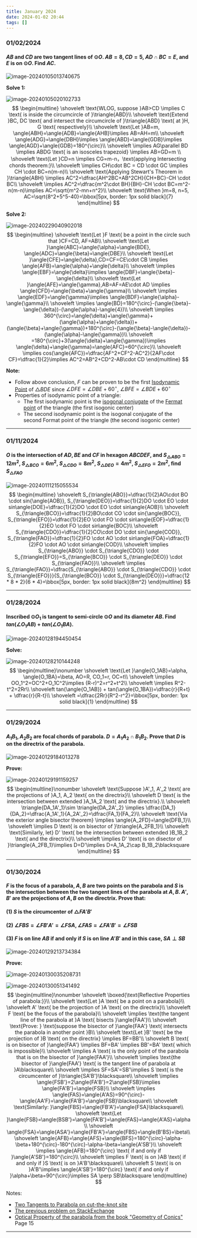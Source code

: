 ```yaml
---
title: January 2024
date: 2024-01-02 20:44
tags: []
---
```


### 01/02/2024

#### $AB$ and $CD$ are two tangent lines of $\odot{O}$. $AB=8, CD=5$, $AD\cap BC=E$, and $E$ is on $\odot{O}$. Find $AC$.

![image-20240105013740675](/assets/images/2024/image-20240102204608865.png)

**Solve 1:**

![image-20240105020102733](/assets/images/2024/image-20240105020102733.png)
$$
\begin{multline}
\shoveleft \text{WLOG, suppose }AB>CD \implies C \text{ is inside the circumcircle of }\triangle{ABD}\\
\shoveleft \text{Extend }BC, DC \text{ and intersect the circumcircle of }\triangle{ABD} \text{ at }H, G \text{ respectively}\\
\shoveleft \text{Let }AB=m, \angle{ABH}=\angle{ADB}=\angle{AHB}\implies AB=AH=m\\
\shoveleft \angle{ADG}=\angle{DBH}\implies \angle{ABD}=\angle{GDB}\implies \angle{AGD}+\angle{GDB}=180^{\circ}\\
\shoveleft \implies AG\parallel BD \implies ABDG \text{ is an isosceles trapezoid} \implies AB=GD=m \\
\shoveleft \text{Let }CD=n \implies CG=m-n，\text{applying Intersecting chords theorem:}\\
\shoveleft \implies CH\cdot BC = CD \cdot GC \implies CH \cdot BC=n(m-n)\\
\shoveleft \text{Applying Stewart's Theorem in }\triangle{ABH} \implies  AC^2=\dfrac{AH^2BC+AB^2CH}{CH+BC}-CH \cdot BC\\
\shoveleft \implies AC^2=\dfrac{m^2\cdot BH}{BH}-CH \cdot BC=m^2-n(m-n)\implies AC=\sqrt{m^2-mn+n^2}\\
\shoveleft \text{When }m=8, n=5, AC=\sqrt{8^2+5^5-40}=\bbox[5px, border: 1px solid black]{7}
\end{multline}
$$

**Solve 2:**

![image-20240229040902018](/assets/images/2024/image-20240228195939223.png)
$$
\begin{multline}
\shoveleft \text{Let }F \text{ be a point in the circle such that }CF=CD, AF=AB\\
\shoveleft \text{Let }\angle{ABC}=\angle{\alpha}=\angle{BDE}, \angle{ADC}=\angle{\beta}=\angle{DBE}\\
\shoveleft \text{Let }\angle{CFE}=\angle{\delta},CD=CF=CE\cdot CB \implies \angle{AFB}=\angle{\alpha}+\angle{\delta}\\
\shoveleft \implies \angle{EBF}=\angle{\delta}\implies \angle{DBF}=\angle{\beta}-\angle{\delta}\\
\shoveleft \text{Let }\angle{AFE}=\angle{\gamma},AB=AF=AE\cdot AD \implies \angle{CFD}=\angle{\beta}+\angle{\gamma}\\
\shoveleft \implies \angle{EDF}=\angle{\gamma}\implies \angle{BDF}=\angle{\alpha}-\angle{\gamma}\\
\shoveleft \implies \angle{BD}=180^{\circ}-(\angle{\beta}-\angle{\delta})-(\angle{\alpha}-\angle{4})\\
\shoveleft \implies 360^{\circ}=\angle{\delta}+\angle{\gamma}+(\angle{\alpha}+\angle{\delta})+(\angle{\beta}+\angle{\gamma})+180^{\circ}-(\angle{\beta}-\angle{\delta})-(\angle{\alpha}-\angle{\gamma})\\
\shoveleft =180^{\circ}+3(\angle{\delta}+\angle{\gamma})\implies \angle{\delta}+\angle{\gamma}=\angle{AFC}=60^{\circ}\\
\shoveleft \implies cos(\angle{AFC})=\dfrac{AF^2+CF^2-AC^2}{2AF\cdot CF}=\dfrac{1}{2}\implies AC^2=AB^2+CD^2-AB\cdot CD
\end{multline}
$$

**Note:**
* Follow above conclusion, $F$ can be proven to be the first [Isodynamic Point](https://en.wikipedia.org/wiki/Isodynamic_point) of $\triangle{BDE}$ since $\angle{DFE}=\angle{DBE}+60^{\circ}$, $\angle{BFE}=\angle{BDE}+60^{\circ}$
* Properties of isodynamic point of a triangle:
  * The first isodynamic point is the [isogonal conjugate](https://en.wikipedia.org/wiki/Isogonal_conjugate) of the [Fermat point](https://en.wikipedia.org/wiki/Fermat_point) of the triangle (the first isogonic center)
  * The second isodynamic point is the isogonal conjugate of the second Format point of the triangle (the second isogonic center)


---

### 01/11/2024

#### $O$ is the intersection of $AD, BE$ and $CF$ in hexagon $ABCDEF$, and $S_{\triangle{ABO}}=12m^2$,  $S_{\triangle{BCO}}=6m^2$,  $S_{\triangle{CDO}}=8m^2$,  $S_{\triangle{DEO}}=4m^2$,  $S_{\triangle{EFO}}=2m^2$, find  $S_{\triangle{FAO}}$

![image-20240111215055534](/assets/images/2024/image-20240111215055534.png)
$$
\begin{multline}
\shoveleft S_{\triangle{ABO}}=\dfrac{1}{2}AO\cdot BO \cdot sin{\angle{AOB}}, S_{\triangle{DEO}}=\dfrac{1}{2}DO \cdot EO \cdot sin\angle{DOE}=\dfrac{1}{2}DO \cdot EO \cdot sin\angle{AOB}\\
\shoveleft S_{\triangle{BCO}}=\dfrac{1}{2}BO\cdot CO \cdot sin{\angle{BOC}}, S_{\triangle{EFO}}=\dfrac{1}{2}EO \cdot FO \cdot sin\angle{EOF}=\dfrac{1}{2}EO \cdot FO \cdot sin\angle{BOC}\\
\shoveleft S_{\triangle{CDO}}=\dfrac{1}{2}CO\cdot DO \cdot sin{\angle{COD}}, S_{\triangle{FAO}}=\dfrac{1}{2}FO \cdot AO \cdot sin\angle{FOA}=\dfrac{1}{2}FO \cdot AO \cdot sin\angle{COD}\\
\shoveleft \implies S_{\triangle{ABO}} \cdot S_{\triangle{CDO}} \cdot S_{\triangle{EFO}}=S_{\triangle{BCO}} \cdot S_{\triangle{DEO}} \cdot S_{\triangle{FAO}}\\
\shoveleft \implies S_{\triangle{FAO}}=\dfrac{S_{\triangle{ABO}} \cdot S_{\triangle{CDO}} \cdot S_{\triangle{EFO}}}{S_{\triangle{BCO}} \cdot S_{\triangle{DEO}}}=\dfrac{12 * 8 * 2}{6 * 4}=\bbox[5px, border: 1px solid black]{8m^2}
\end{multline}
$$

---

### 01/28/2024

#### Inscribed $\odot{O_1}$ is tangent to semi-circle $\odot{O}$ and its diameter $AB$. Find $tan(\angle{O_1AB}) + tan(\angle{O_1BA})$.

![image-20240128194450454](/assets/images/2024/image-20240128194450454.png)

**Solve:**

![image-20240128210144248](/assets/images/2024/image-20240128210144248.png)
$$
\begin{multline}\nonumber
\shoveleft \text{Let }\angle{O_1AB}=\alpha, \angle{O_1BA}=\beta, AO=R, CO_1=r, OC=t\\
\shoveleft \implies OO_1^2=OC^2+O_1C^2\implies (R-r)^2=r^2+t^2\\
\shoveleft \implies R^2-t^2=2Rr\\
\shoveleft tan(\angle{O_1AB}) + tan(\angle{O_1BA})=\dfrac{r}{R+t} + \dfrac{r}{R-t}\\
\shoveleft =\dfrac{2Rr}{R^2-r^2}=\bbox[5px, border: 1px solid black]{1}
\end{multline}
$$

---

### 01/29/2024

#### $A_1B_1, A_2B_2$ are focal chords of parabola. $D=A_1A_2 \cap B_1B_2$. Prove that $D$ is on the directrix of the parabola.

![image-20240129184013278](/assets/images/2024/image-20240129184013278.png)

**Prove:**

![image-20240129191159257](/assets/images/2024/image-20240129184905318.png)
$$
\begin{multline}\nonumber
\shoveleft \text{Suppose }A'_1, A'_2 \text{ are the projections of }A_1, A_2 \text{ on the directrix}\\
\shoveleft D \text{ is the intersection between extended }A_1A_2 \text{ and the directrix}.\\
\shoveleft \triangle{DA_1A'_1}\sim \triangle{DA_2A'_2} \implies \dfrac{DA_1}{DA_2}=\dfrac{A_1A'_1}{A_2A'_2}=\dfrac{FA_1}{FA_2}\\
\shoveleft \text{Via the exterior angle bisector theorem} \implies \angle{A_2FD}=\angle{DFB_1}\\
\shoveleft \implies D \text{ is on bisector of }\triangle{A_2FB_1}\\
\shoveleft \text{Similarly, let} D' \text{ be the intersection between extended }B_1B_2 \text{ and the directrix}\\
\shoveleft \implies D' \text{ is on disector of }\triangle{A_2FB_1}\implies D=D'\implies D=A_1A_2\cap B_1B_2\blacksquare
\end{multline}
$$

---

### 01/30/2024

#### $F$ is the focus of a parabola, $A,B$ are two points on the parabola and $S$ is the intersection between the two tangent lines of the parabola at $A, B$. $A', B'$ are the projections of $A,B$ on the directrix. Prove that:

#### (1) $S$ is the circumcenter of $\triangle{FA'B'}$

#### (2) $\angle{FBS}=\angle{FB'A'}=\angle{FSA}, \angle{FAS}=\angle{FA'B'}=\angle{FSB}$

#### (3) $F$ is on line $AB$ if and only if $S$ is on line $A'B'$ and in this case, $SA\perp SB$

![image-20240129213734384](/assets/images/2024/image-20240129213734384.png)

**Prove:**

![image-20240130035208731](/assets/images/2024/image-20240130034243549.png)

![image-20240130051341492](/assets/images/2024/image-20240130051341492.png)
$$
\begin{multline}\nonumber
\shoveleft \boxed{\text{Reflective Properties of parabola:}}\\
\shoveleft \text{Let }A \text{ be a point on a parabola}\\
\shoveleft A' \text{ be the projection of }A \text{ on the directrix}\\
\shoveleft F \text{ be the focus of the parabola}\\
\shoveleft \implies \text{the tangent line of the parabola at }A \text{ bisects }\angle{FAA'}\\
\shoveleft \text{Prove: } \text{suppose the bisector of }\angle{FAA'} \text{ intersects the parabola in another point }B\\
\shoveleft \text{Let }B' \text{ be the projection of }B \text{ on the directrix} \implies BF=BB'\\
\shoveleft B \text{ is on bisector of }\angle{FAA'} \implies BF=BA' \implies BB'=BA' \text{ which is impossible}\\
\shoveleft \implies A \text{ is the only point of the parabola that is on the bisector of }\angle{FAA'}\\
\shoveleft \implies \text{the bisector of }\angle{FAA'} \text{ is the tangent line of parabola at }A\blacksquare\\
\shoveleft \implies SF=SA'=SB'\implies S \text{ is the circumcenter of }\triangle{SA'B'}\blacksquare\\
\shoveleft \implies \angle{FSB'}=2\angle{FA'B'}=2\angle{FSB}\implies \angle{FA'B'}=\angle{FSB}\\
\shoveleft \implies \angle{FAS}=\angle{A'AS}=90^{\circ}-\angle{AA'F}=\angle{FA'B'}=\angle{FSB}\blacksquare\\
\shoveleft \text{Similarly: }\angle{FBS}=\angle{FB'A'}=\angle{FSA}\blacksquare\\
\shoveleft \text{Let }\angle{FSB}=\angle{BSB'}=\angle{FA'B'}=\angle{FAS}=\angle{A'AS}=\alpha\\
\shoveleft \angle{FSA}=\angle{ASA'}=\angle{FB'A'}=\angle{FBS}=\angle{B'BS}=\beta\\
\shoveleft \angle{AFB}=\angle{AFS}+\angle{BFS}=180^{\circ}-\alpha-\beta+180^{\circ}-180^{\circ}-\alpha-\beta=\angle{A'SB'}\\
\shoveleft \implies \angle{AFB}=180^{\circ} \text{ if and only if }\angle{A'SB'}=180^{\circ}\\
\shoveleft \implies F \text{ is on }AB \text{ if and only if }S \text{ is on }A'B'\blacksquare\\
\shoveleft S \text{ is on }A'B'\implies \angle{A'SB'}=180^{\circ} \text{ if and only if }\alpha+\beta=90^{\circ}\implies SA \perp SB\blacksquare
\end{multline}
$$

Notes:

- [Two Tangents to Parabola on cut-the-knot site](https://www.cut-the-knot.org/Curriculum/Geometry/ParabolaLambert.shtml)
- [The previous problem on StackExchange](https://math.stackexchange.com/questions/3839729/how-to-solve-this-question-of-parabola-by-only-using-euclidean-geometry/3839766#3839766)
- [Optical Property of the parabola from the book "Geometry of Conics"](https://geometry.ru/books/conic_e.pdf) Page 15

---







